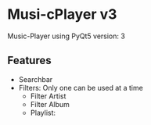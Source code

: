 # Musi-cPlayer v3

 Music-Player using PyQt5
 version: 3
 
## Features
 
 * Searchbar
 * Filters:
   Only one can be used at a time
   * Filter Artist
   * Filter Album
   * Playlist:
    
